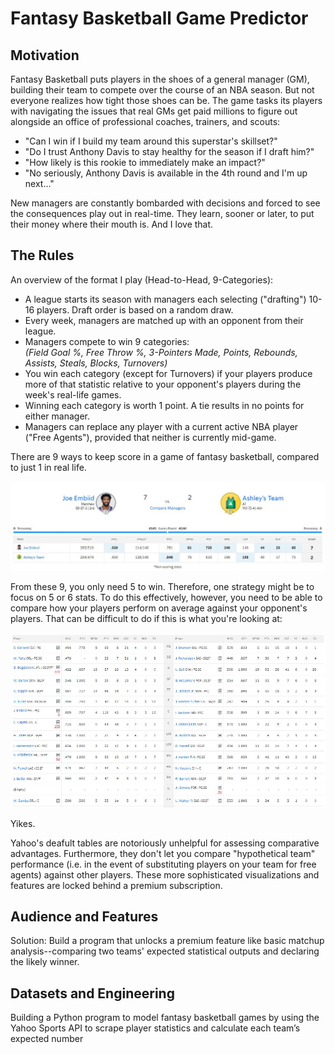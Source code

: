 # Fantasy Basketball Game Predictor

## Motivation
Fantasy Basketball puts players in the shoes of a general manager (GM), building their team to compete over the course of an NBA season. But not everyone realizes how tight those shoes can be. The game tasks its players with navigating the issues that real GMs get paid millions to figure out alongside an office of professional coaches, trainers, and scouts: 

- "Can I win if I build my team around this superstar's skillset?"
- "Do I trust Anthony Davis to stay healthy for the season if I draft him?"
- "How likely is this rookie to immediately make an impact?"
- "No seriously, Anthony Davis is available in the 4th round and I'm up next..."

New managers are constantly bombarded with decisions and forced to see the consequences play out in real-time. They learn, sooner or later, to put their money where their mouth is. And I love that. 

## The Rules
An overview of the format I play (Head-to-Head, 9-Categories):   
  - A league starts its season with managers each selecting ("drafting") 10-16 players. Draft order is based on a random draw.
  - Every week, managers are matched up with an opponent from their league.
  - Managers compete to win 9 categories: \
    _(Field Goal %, Free Throw %, 3-Pointers Made, Points, Rebounds, Assists, Steals, Blocks, Turnovers)_
  - You win each category (except for Turnovers) if your players produce more of that statistic relative to your opponent's players during the week's real-life games.
  - Winning each category is worth 1 point. A tie results in no points for either manager.
  - Managers can replace any player with a current active NBA player ("Free Agents"), provided that neither is currently mid-game. 

There are 9 ways to keep score in a game of fantasy basketball, compared to just 1 in real life. 


![](https://github.com/mattguev/hoop-dreams/blob/main/yfmatchup.JPG?raw=true)
     
From these 9, you only need 5 to win. Therefore, one strategy might be to focus on 5 or 6 stats. To do this effectively, however, you need to be able to compare how your players perform on average against your opponent's players. That can be difficult to do if this is what you're looking at:

![](https://github.com/mattguev/hoop-dreams/blob/main/yfmatchup2.JPG?raw=true)

Yikes. 

Yahoo's deafult tables are notoriously unhelpful for assessing comparative advantages. Furthermore, they don't let you compare "hypothetical team" performance (i.e. in the event of substituting players on your team for free agents) against other players. These more sophisticated visualizations and features are locked behind a premium subscription.

## Audience and Features
Solution: Build a program that unlocks a premium feature like basic matchup analysis--comparing two teams' expected statistical outputs and declaring the likely winner.

## Datasets and Engineering 

Building a Python program to model fantasy basketball games by using the Yahoo Sports API to scrape player statistics and calculate each team’s expected number 
